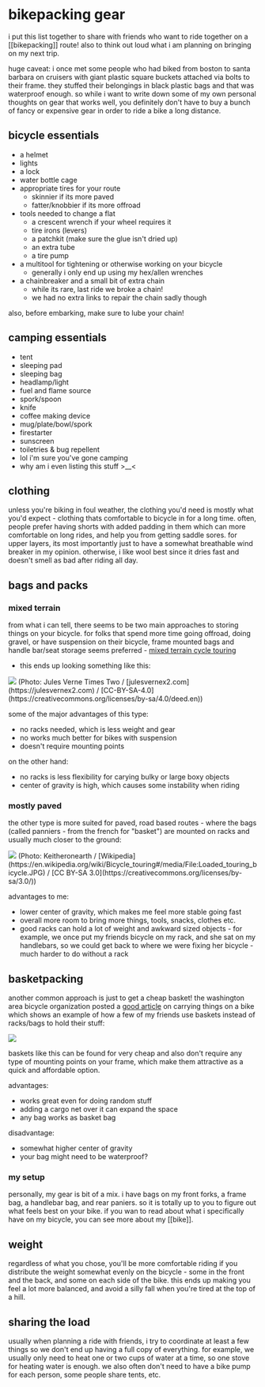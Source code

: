 # bikepacking gear

i put this list together to share with friends who want to ride together on a
[[bikepacking]] route! also to think out loud what i am planning on bringing on
my next trip.

huge caveat: i once met some people who had biked from boston to santa barbara
on cruisers with giant plastic square buckets attached via bolts to their
frame. they stuffed their belongings in black plastic bags and that was
waterproof enough. so while i want to write down some of my own personal
thoughts on gear that works well, you definitely don't have to buy a bunch of
fancy or expensive gear in order to ride a bike a long distance.

## bicycle essentials

* a helmet
* lights
* a lock
* water bottle cage
* appropriate tires for your route
    * skinnier if its more paved
    * fatter/knobbier if its more offroad
* tools needed to change a flat
    * a crescent wrench if your wheel requires it
    * tire irons (levers)
    * a patchkit (make sure the glue isn't dried up)
    * an extra tube
    * a tire pump
* a multitool for tightening or otherwise working on your bicycle
    * generally i only end up using my hex/allen wrenches
* a chainbreaker and a small bit of extra chain
    * while its rare, last ride we broke a chain!
    * we had no extra links to repair the chain sadly though

also, before embarking, make sure to lube your chain!

## camping essentials

* tent
* sleeping pad
* sleeping bag
* headlamp/light
* fuel and flame source
* spork/spoon
* knife
* coffee making device
* mug/plate/bowl/spork
* firestarter
* sunscreen
* toiletries & bug repellent
* lol i'm sure you've gone camping
* why am i even listing this stuff >__<

## clothing

unless you're biking in foul weather, the clothing you'd need is mostly what
you'd expect - clothing thats comfortable to bicycle in for a long time. often,
people prefer having shorts with added padding in them which can more
comfortable on long rides, and help you from getting saddle sores. for upper
layers, its most importantly just to have a somewhat breathable wind breaker in
my opinion. otherwise, i like wool best since it dries fast and doesn't smell
as bad after riding all day.

## bags and packs

### mixed terrain

from what i can tell, there seems to be two main approaches to storing things
on your bicycle. for folks that spend more time going offroad, doing gravel, or
have suspension on their bicycle, frame mounted bags and handle bar/seat
storage seems preferred -
[mixed terrain cycle touring](https://en.wikipedia.org/wiki/Mixed_terrain_cycle_touring)
- this ends up looking something like this:

<img src="resources/img/dithered_mixed_touring_bicycle.png"/>
(Photo: Jules Verne Times Two / [julesvernex2.com](https://julesvernex2.com) / [CC-BY-SA-4.0](https://creativecommons.org/licenses/by-sa/4.0/deed.en))

some of the major advantages of this type:
* no racks needed, which is less weight and gear
* no works much better for bikes with suspension
* doesn't require mounting points

on the other hand:
* no racks is less flexibility for carying bulky or large boxy objects
* center of gravity is high, which causes some instability when riding

### mostly paved

the other type is more suited for paved, road based routes - where the bags
(called panniers - from the french for "basket") are mounted on racks and
usually much closer to the ground:

<img src="resources/img/dithered_touring_bicycle.png"/>
(Photo: Keitheronearth / [Wikipedia](https://en.wikipedia.org/wiki/Bicycle_touring#/media/File:Loaded_touring_bicycle.JPG) / [CC BY-SA 3.0](https://creativecommons.org/licenses/by-sa/3.0/))

advantages to me:
* lower center of gravity, which makes me feel more stable going fast
* overall more room to bring more things, tools, snacks, clothes etc.
* good racks can hold a lot of weight and awkward sized objects - for example, we once put my friends bicycle on my rack, and she sat on my handlebars, so we could get back to where we were fixing her bicycle - much harder to do without a rack

## basketpacking

another common approach is just to get a cheap basket! the washington area bicycle
organization posted a [good article](https://waba.org/blog/2020/04/carrying-stuff-on-bike/)
on carrying things on a bike which shows an example of how a few of my friends use baskets
instead of racks/bags to hold their stuff:

<img src="resources/img/dithered_bicycle_basket.png"/>

baskets like this can be found for very cheap and also don't require any type
of mounting points on your frame, which make them attractive as a quick and
affordable option.

advantages:
* works great even for doing random stuff
* adding a cargo net over it can expand the space
* any bag works as basket bag

disadvantage:
* somewhat higher center of gravity
* your bag might need to be waterproof?

### my setup

personally, my gear is bit of a mix. i have bags on my front forks,
a frame bag, a handlebar bag, and rear paniers. so it is totally up to you to
figure out what feels best on your bike. if you wan to read about what i
specifically have on my bicycle, you can see more about my [[bike]].

## weight

regardless of what you chose, you'll
be more comfortable riding if you distribute the weight somewhat evenly on the
bicycle - some in the front and the back, and some on each side of the bike.
this ends up making you feel a lot more balanced, and avoid a silly fall when
you're tired at the top of a hill.

## sharing the load

usually when planning a ride with friends, i try to coordinate at least a few
things so we don't end up having a full copy of everything. for example, we
usually only need to heat one or two cups of water at a time, so one stove for
heating water is enough. we also often don't need to have a bike pump for each
person, some people share tents, etc.
